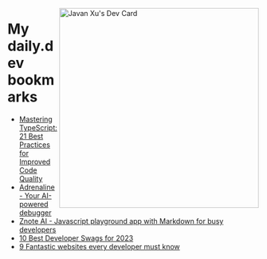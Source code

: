 
<a href="https://app.daily.dev/JavanXU"><img align="right" src="https://api.daily.dev/devcards/e45a150971844cd6959a94bb94e861ea.png?r=quw" width="400" alt="Javan Xu's Dev Card"/></a>

# My daily.dev bookmarks
<!-- daily.dev BOOKMARKS:START -->
- [Mastering TypeScript: 21 Best Practices for Improved Code Quality](https://app.daily.dev/posts/DPJl8JJfi?utm_source=rss&utm_medium=bookmarks&utm_campaign=6ueXw3FRNQzpNtewCDbI6)
- [Adrenaline - Your AI-powered debugger](https://app.daily.dev/posts/w_uvBbBa-?utm_source=rss&utm_medium=bookmarks&utm_campaign=6ueXw3FRNQzpNtewCDbI6)
- [Znote AI - Javascript playground app with Markdown for busy developers](https://app.daily.dev/posts/6dktuxfXy?utm_source=rss&utm_medium=bookmarks&utm_campaign=6ueXw3FRNQzpNtewCDbI6)
- [10 Best Developer Swags for 2023](https://app.daily.dev/posts/-DoEXwveD?utm_source=rss&utm_medium=bookmarks&utm_campaign=6ueXw3FRNQzpNtewCDbI6)
- [9 Fantastic websites every developer must know](https://app.daily.dev/posts/f68Bw6QQH?utm_source=rss&utm_medium=bookmarks&utm_campaign=6ueXw3FRNQzpNtewCDbI6)
<!-- daily.dev BOOKMARKS:END -->
